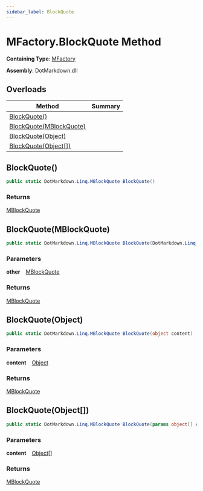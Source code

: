 ```yaml
---
sidebar_label: BlockQuote
---
```


# MFactory\.BlockQuote Method

**Containing Type**: [MFactory](../index.md)

**Assembly**: DotMarkdown\.dll

## Overloads

| Method | Summary |
| ------ | ------- |
| [BlockQuote()](#DotMarkdown_Linq_MFactory_BlockQuote) | |
| [BlockQuote(MBlockQuote)](#DotMarkdown_Linq_MFactory_BlockQuote_DotMarkdown_Linq_MBlockQuote_) | |
| [BlockQuote(Object)](#DotMarkdown_Linq_MFactory_BlockQuote_System_Object_) | |
| [BlockQuote(Object\[\])](#DotMarkdown_Linq_MFactory_BlockQuote_System_Object___) | |

## BlockQuote\(\) <a id="DotMarkdown_Linq_MFactory_BlockQuote"></a>

```csharp
public static DotMarkdown.Linq.MBlockQuote BlockQuote()
```

### Returns

[MBlockQuote](../../MBlockQuote/index.md)

## BlockQuote\(MBlockQuote\) <a id="DotMarkdown_Linq_MFactory_BlockQuote_DotMarkdown_Linq_MBlockQuote_"></a>

```csharp
public static DotMarkdown.Linq.MBlockQuote BlockQuote(DotMarkdown.Linq.MBlockQuote other)
```

### Parameters

**other** &ensp; [MBlockQuote](../../MBlockQuote/index.md)

### Returns

[MBlockQuote](../../MBlockQuote/index.md)

## BlockQuote\(Object\) <a id="DotMarkdown_Linq_MFactory_BlockQuote_System_Object_"></a>

```csharp
public static DotMarkdown.Linq.MBlockQuote BlockQuote(object content)
```

### Parameters

**content** &ensp; [Object](https://docs.microsoft.com/en-us/dotnet/api/system.object)

### Returns

[MBlockQuote](../../MBlockQuote/index.md)

## BlockQuote\(Object\[\]\) <a id="DotMarkdown_Linq_MFactory_BlockQuote_System_Object___"></a>

```csharp
public static DotMarkdown.Linq.MBlockQuote BlockQuote(params object[] content)
```

### Parameters

**content** &ensp; [Object](https://docs.microsoft.com/en-us/dotnet/api/system.object)\[\]

### Returns

[MBlockQuote](../../MBlockQuote/index.md)

